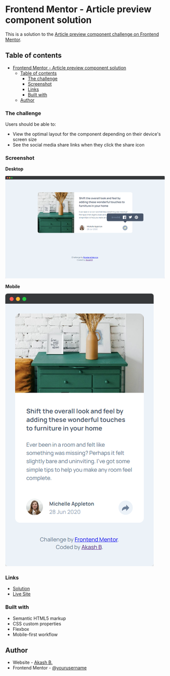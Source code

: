 # Frontend Mentor - Article preview component solution

This is a solution to the [Article preview component challenge on Frontend Mentor](https://www.frontendmentor.io/challenges/article-preview-component-dYBN_pYFT).
## Table of contents

- [Frontend Mentor - Article preview component solution](#frontend-mentor---article-preview-component-solution)
  - [Table of contents](#table-of-contents)
    - [The challenge](#the-challenge)
    - [Screenshot](#screenshot)
    - [Links](#links)
    - [Built with](#built-with)
  - [Author](#author)

### The challenge

Users should be able to:

- View the optimal layout for the component depending on their device's screen size
- See the social media share links when they click the share icon

### Screenshot

**Desktop**

![](./screenshot/desktop.png)

**Mobile**

![](./screenshot/mobile.png)


### Links

-  [Solution](https://www.frontendmentor.io/solutions/article-prewview-component-uPYCDrsq04)
-  [Live Site](https://akash02ab.github.io/article-preview/)


### Built with

- Semantic HTML5 markup
- CSS custom properties
- Flexbox
- Mobile-first workflow

## Author

- Website - [Akash B.](https://akashbanchhor.netlify.app)
- Frontend Mentor - [@yourusername](https://www.frontendmentor.io/profile/akash02ab)
